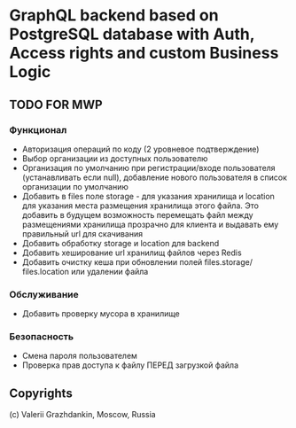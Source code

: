 # GraphQL backend based on PostgreSQL database with Auth, Access rights and custom Business Logic

## TODO FOR MWP

### Функционал

- Авторизация операций по коду (2 уровневое подтверждение) 
- Выбор организации из доступных пользователю
- Организация по умолчанию при регистрации/входе пользователя (устанавливать если null), добавление нового пользователя в список организации по умолчанию
- Добавить в files поле storage - для указания хранилища и location для указания места размещения хранилища этого файла. Это добавить  в будущем возможность перемещать файл между размещениями хранилища прозрачно для клиента и выдавать ему правильный url для скачивания
- Добавить обработку storage и location для backend
- Добавить хеширование url хранилищ файлов через Redis
- Добавить очистку кеша при обновлении полей files.storage/ files.location или удалении файла

### Обслуживание
- Добавить проверку мусора в хранилище

### Безопасность

- Смена пароля пользователем
- Проверка прав доступа к файлу ПЕРЕД загрузкой файла

## Copyrights

(c) Valerii Grazhdankin, Moscow, Russia